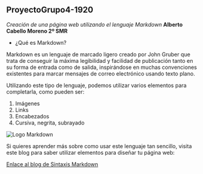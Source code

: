 ## ProyectoGrupo4-1920

*Creación de una página web utilizando el lenguaje Markdown*
**Alberto Cabello Moreno 2º SMR**

- ¿Qué es Markdown?

Markdown es un lenguaje de marcado ligero creado por John Gruber que trata de conseguir la máxima legibilidad y facilidad de publicación tanto en su forma de entrada como de salida, inspirándose en muchas convenciones existentes para marcar mensajes de correo electrónico usando texto plano.

Utilizando este tipo de lenguaje, podemos utilizar varios elementos para completarla, como pueden ser:

1. Imágenes
2. Links
3. Encabezados
4. Cursiva, negrita, subrayado

![Logo Markdown](https://grafxflow.co.uk/storage/app/uploads/public/5ad/e5b/d9b/thumb_891_266_0_0_0_auto.png)

Si quieres aprender más sobre como usar este lenguaje tan sencillo, visita este blog para saber utilizar elementos para diseñar tu página web:

[Enlace al blog de Sintaxis Markdown](https://markdown.es/sintaxis-markdown/#links)

